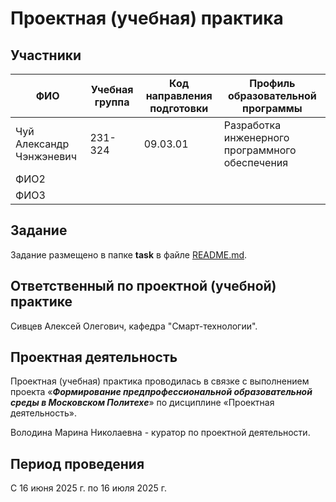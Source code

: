# Проектная (учебная) практика

## Участники

| ФИО | Учебная группа | Код направления подготовки | Профиль образовательной программы |
|-|-|-|-|
| Чуй Александр Чэнжэневич |231-324|09.03.01|Разработка инженерного программного обеспечения|
| ФИО2 ||||
| ФИО3 ||||

## Задание

 Задание размещено в папке **task** в файле [README.md](task/README.md).
    
## Ответственный по проектной (учебной) практике

Сивцев Алексей Олегович, кафедра "Смарт-технологии".

## Проектная деятельность

Проектная (учебная) практика проводилась в связке с выполнением проекта «***Формирование предпрофессиональной образовательной среды в Московском Политехе***» по дисциплине «Проектная деятельность».

Володина Марина Николаевна - куратор по проектной деятельности.

## Период проведения

С 16 июня 2025 г. по 16 июля 2025 г.
